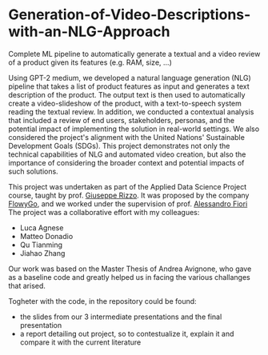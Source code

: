 # Generation-of-Video-Descriptions-with-an-NLG-Approach
Complete ML pipeline to automatically generate a textual and a video review of a product given its features (e.g. RAM, size, ...)


Using GPT-2 medium, we developed a natural language generation (NLG) pipeline that takes a list of product features as input and generates a text description of the product. The output text is then used to automatically create a video-slideshow of the product, with a text-to-speech system reading the textual review. 
In addition, we conducted a contextual analysis that included a review of end users, stakeholders, personas, and the potential impact of implementing the solution in real-world settings. We also considered the project's alignment with the United Nations' Sustainable Development Goals (SDGs). This project demonstrates not only the technical capabilities of NLG and automated video creation, but also the importance of considering the broader context and potential impacts of such solutions.

This project was undertaken as part of the Applied Data Science Project course, taught by prof. [Giuseppe Rizzo](https://www.polito.it/en/staff?p=giuseppe.rizzo).
It was proposed by the company [FlowyGo](https://flowygo.com/en/homepage/), and we worked under the supervision of prof. [Alessandro Fiori](https://www.polito.it/en/staff?p=alessandro.fiori)
 The project was a collaborative effort with my colleagues:
- Luca Agnese
- Matteo Donadio
- Qu Tianming
- Jiahao Zhang

Our work was based on the Master Thesis of Andrea Avignone, who gave as a baseline code and greatly helped us in facing the various challanges that arised.

Togheter with the code, in the repository could be found:
- the slides from our 3 intermediate presentations  and the final presentation
- a report detailing out project, so to contestualize it, explain it and compare it with the current literature
